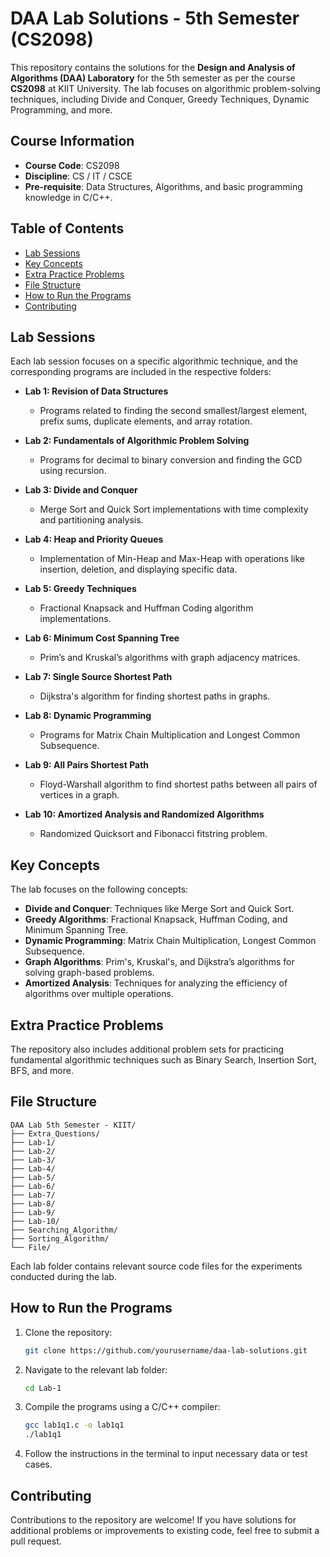 # DAA Lab Solutions - 5th Semester (CS2098)

This repository contains the solutions for the **Design and Analysis of Algorithms (DAA) Laboratory** for the 5th semester as per the course **CS2098** at KIIT University. The lab focuses on algorithmic problem-solving techniques, including Divide and Conquer, Greedy Techniques, Dynamic Programming, and more.

## Course Information

- **Course Code**: CS2098
- **Discipline**: CS / IT / CSCE
- **Pre-requisite**: Data Structures, Algorithms, and basic programming knowledge in C/C++.

## Table of Contents
- [Lab Sessions](#lab-sessions)
- [Key Concepts](#key-concepts)
- [Extra Practice Problems](#extra-practice-problems)
- [File Structure](#file-structure)
- [How to Run the Programs](#how-to-run-the-programs)
- [Contributing](#contributing)

## Lab Sessions

Each lab session focuses on a specific algorithmic technique, and the corresponding programs are included in the respective folders:

- **Lab 1: Revision of Data Structures**
  - Programs related to finding the second smallest/largest element, prefix sums, duplicate elements, and array rotation.

- **Lab 2: Fundamentals of Algorithmic Problem Solving**
  - Programs for decimal to binary conversion and finding the GCD using recursion.

- **Lab 3: Divide and Conquer**
  - Merge Sort and Quick Sort implementations with time complexity and partitioning analysis.

- **Lab 4: Heap and Priority Queues**
  - Implementation of Min-Heap and Max-Heap with operations like insertion, deletion, and displaying specific data.

- **Lab 5: Greedy Techniques**
  - Fractional Knapsack and Huffman Coding algorithm implementations.

- **Lab 6: Minimum Cost Spanning Tree**
  - Prim’s and Kruskal’s algorithms with graph adjacency matrices.

- **Lab 7: Single Source Shortest Path**
  - Dijkstra's algorithm for finding shortest paths in graphs.

- **Lab 8: Dynamic Programming**
  - Programs for Matrix Chain Multiplication and Longest Common Subsequence.

- **Lab 9: All Pairs Shortest Path**
  - Floyd-Warshall algorithm to find shortest paths between all pairs of vertices in a graph.

- **Lab 10: Amortized Analysis and Randomized Algorithms**
  - Randomized Quicksort and Fibonacci fitstring problem.

## Key Concepts

The lab focuses on the following concepts:

- **Divide and Conquer**: Techniques like Merge Sort and Quick Sort.
- **Greedy Algorithms**: Fractional Knapsack, Huffman Coding, and Minimum Spanning Tree.
- **Dynamic Programming**: Matrix Chain Multiplication, Longest Common Subsequence.
- **Graph Algorithms**: Prim's, Kruskal's, and Dijkstra’s algorithms for solving graph-based problems.
- **Amortized Analysis**: Techniques for analyzing the efficiency of algorithms over multiple operations.

## Extra Practice Problems

The repository also includes additional problem sets for practicing fundamental algorithmic techniques such as Binary Search, Insertion Sort, BFS, and more.

## File Structure

```
DAA Lab 5th Semester - KIIT/
├── Extra_Questions/
├── Lab-1/
├── Lab-2/
├── Lab-3/
├── Lab-4/
├── Lab-5/
├── Lab-6/
├── Lab-7/
├── Lab-8/
├── Lab-9/
├── Lab-10/
├── Searching_Algorithm/
├── Sorting_Algorithm/
└── File/
```

Each lab folder contains relevant source code files for the experiments conducted during the lab.

## How to Run the Programs

1. Clone the repository:
   ```bash
   git clone https://github.com/yourusername/daa-lab-solutions.git
   ```

2. Navigate to the relevant lab folder:
   ```bash
   cd Lab-1
   ```

3. Compile the programs using a C/C++ compiler:
   ```bash
   gcc lab1q1.c -o lab1q1
   ./lab1q1
   ```

4. Follow the instructions in the terminal to input necessary data or test cases.

## Contributing

Contributions to the repository are welcome! If you have solutions for additional problems or improvements to existing code, feel free to submit a pull request.


